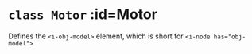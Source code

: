 
# <code>class <b>Motor</b></code> :id=Motor

Defines the `<i-obj-model>` element, which is short for `<i-node has="obj-model">`












        